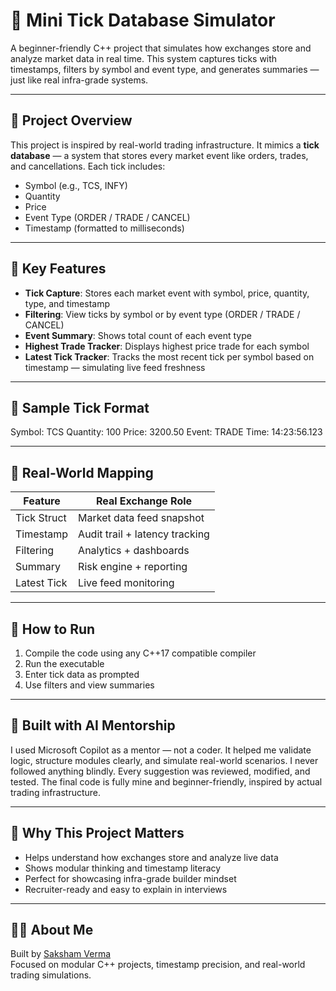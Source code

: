 # 🧠 Mini Tick Database Simulator

A beginner-friendly C++ project that simulates how exchanges store and analyze market data in real time. This system captures ticks with timestamps, filters by symbol and event type, and generates summaries — just like real infra-grade systems.

---

## 📌 Project Overview

This project is inspired by real-world trading infrastructure. It mimics a **tick database** — a system that stores every market event like orders, trades, and cancellations. Each tick includes:

- Symbol (e.g., TCS, INFY)
- Quantity
- Price
- Event Type (ORDER / TRADE / CANCEL)
- Timestamp (formatted to milliseconds)

---

## 🧩 Key Features

- **Tick Capture**: Stores each market event with symbol, price, quantity, type, and timestamp  
- **Filtering**: View ticks by symbol or by event type (ORDER / TRADE / CANCEL)  
- **Event Summary**: Shows total count of each event type  
- **Highest Trade Tracker**: Displays highest price trade for each symbol  
- **Latest Tick Tracker**: Tracks the most recent tick per symbol based on timestamp — simulating live feed freshness

---


## 🧪 Sample Tick Format
Symbol: TCS 
Quantity: 
100 Price: 3200.50 
Event: TRADE 
Time: 14:23:56.123


---

## 🧠 Real-World Mapping

| Feature | Real Exchange Role |
|---------|---------------------|
| Tick Struct | Market data feed snapshot |
| Timestamp | Audit trail + latency tracking |
| Filtering | Analytics + dashboards |
| Summary | Risk engine + reporting |
| Latest Tick | Live feed monitoring |

---

## 🚀 How to Run

1. Compile the code using any C++17 compatible compiler  
2. Run the executable  
3. Enter tick data as prompted  
4. Use filters and view summaries

---

## 🤖 Built with AI Mentorship

I used Microsoft Copilot as a mentor — not a coder. It helped me validate logic, structure modules clearly, and simulate real-world scenarios. I never followed anything blindly. Every suggestion was reviewed, modified, and tested. The final code is fully mine and beginner-friendly, inspired by actual trading infrastructure.

---

## 🧠 Why This Project Matters

- Helps understand how exchanges store and analyze live data  
- Shows modular thinking and timestamp literacy  
- Perfect for showcasing infra-grade builder mindset  
- Recruiter-ready and easy to explain in interviews

---

## 🙋‍♂️ About Me

Built by [Saksham Verma](https://www.linkedin.com/in/saksham-verma-302271285/)  
Focused on modular C++ projects, timestamp precision, and real-world trading simulations.


